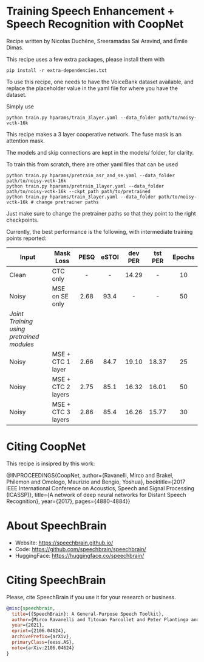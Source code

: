 # Training Speech Enhancement + Speech Recognition with CoopNet

Recipe written by Nicolas Duchêne, Sreeramadas Sai Aravind, and Émile Dimas.

This recipe uses a few extra packages, please install them with

    pip install -r extra-dependencies.txt

To use this recipe, one needs to have the VoiceBank dataset available, and replace the placeholder value in the yaml file for where you have the dataset.

Simply use

    python train.py hparams/train_3layer.yaml --data_folder path/to/noisy-vctk-16k

This recipe makes a 3 layer cooperative network.
The fuse mask is an attention mask.

The models and skip connections are kept in the models/ folder, for clarity.

To train this from scratch, there are other yaml files that can be used

    python train.py hparams/pretrain_asr_and_se.yaml --data_folder path/to/noisy-vctk-16k
    python train.py hparams/pretrain_1layer.yaml --data_folder path/to/noisy-vctk-16k --ckpt_path path/to/pretrained
    python train.py hparams/train_3layer.yaml --data_folder path/to/noisy-vctk-16k # change pretrainer paths

Just make sure to change the pretrainer paths so that they point to the right checkpoints.

Currently, the best performance is the following, with intermediate training points reported:

| Input | Mask Loss           | PESQ | eSTOI | dev PER | tst PER  | Epochs |
|-------|---------------------|:----:|:-----:|:-------:|:--------:|:------:|
| Clean | CTC only            |  -   |   -   | 14.29   |    -     | 10     |
| Noisy | MSE on SE only      | 2.68  | 93.4  |    -    |    -     | 50     |
| *Joint Training using pretrained modules*                                |
| Noisy | MSE + CTC 1 layer   | 2.66 | 84.7  | 19.10   | 18.37    | 25     |
| Noisy | MSE + CTC 2 layers  | 2.75 | 85.1  | 16.32   | 16.01    | 50     |
| Noisy | MSE + CTC 3 layers  | 2.86 | 85.4  | 16.26   | 15.77    | 30     |


# **Citing CoopNet**
This recipe is insipred by this work:

@INPROCEEDINGS{CoopNet,
  author={Ravanelli, Mirco and Brakel, Philemon and Omologo, Maurizio and Bengio, Yoshua},
  booktitle={2017 IEEE International Conference on Acoustics, Speech and Signal Processing (ICASSP)},
  title={A network of deep neural networks for Distant Speech Recognition},
  year={2017},
  pages={4880-4884}}

# **About SpeechBrain**
- Website: https://speechbrain.github.io/
- Code: https://github.com/speechbrain/speechbrain/
- HuggingFace: https://huggingface.co/speechbrain/


# **Citing SpeechBrain**
Please, cite SpeechBrain if you use it for your research or business.

```bibtex
@misc{speechbrain,
  title={{SpeechBrain}: A General-Purpose Speech Toolkit},
  author={Mirco Ravanelli and Titouan Parcollet and Peter Plantinga and Aku Rouhe and Samuele Cornell and Loren Lugosch and Cem Subakan and Nauman Dawalatabad and Abdelwahab Heba and Jianyuan Zhong and Ju-Chieh Chou and Sung-Lin Yeh and Szu-Wei Fu and Chien-Feng Liao and Elena Rastorgueva and François Grondin and William Aris and Hwidong Na and Yan Gao and Renato De Mori and Yoshua Bengio},
  year={2021},
  eprint={2106.04624},
  archivePrefix={arXiv},
  primaryClass={eess.AS},
  note={arXiv:2106.04624}
}

